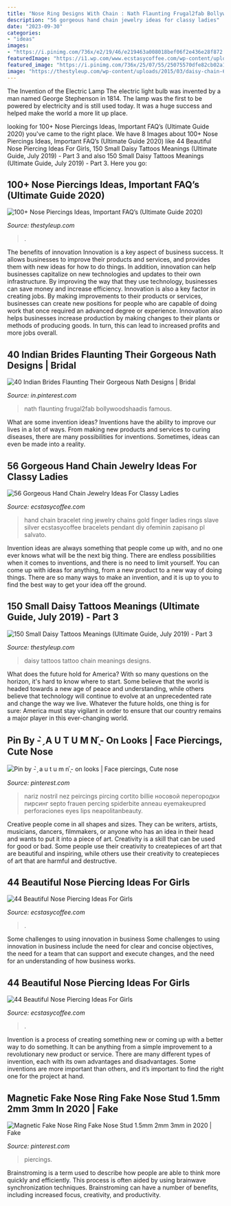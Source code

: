 ```yaml
---
title: "Nose Ring Designs With Chain : Nath Flaunting Frugal2fab Bollywoodshaadis Famous"
description: "56 gorgeous hand chain jewelry ideas for classy ladies"
date: "2023-09-30"
categories:
- "ideas"
images:
- "https://i.pinimg.com/736x/e2/19/46/e219463a008018bef06f2e436e28f872.jpg"
featuredImage: "https://i1.wp.com/www.ecstasycoffee.com/wp-content/uploads/2016/12/Nose-Piercing31.jpg?resize=600%2C896&amp;ssl=1"
featured_image: "https://i.pinimg.com/736x/25/07/55/25075570dfe82cb02a12ab6fa63a3439.jpg"
image: "https://thestyleup.com/wp-content/uploads/2015/03/daisy-chain-600x801.jpg"
---
```



The Invention of the Electric Lamp
The electric light bulb was invented by a man named George Stephenson in 1814. The lamp was the first to be powered by electricity and is still used today. It was a huge success and helped make the world a more lit up place.

	

		
looking for 100+ Nose Piercings Ideas, Important FAQ’s (Ultimate Guide 2020) you've came to the right place. We have 8 Images about 100+ Nose Piercings Ideas, Important FAQ’s (Ultimate Guide 2020) like 44 Beautiful Nose Piercing Ideas For Girls, 150 Small Daisy Tattoos Meanings (Ultimate Guide, July 2019) - Part 3 and also 150 Small Daisy Tattoos Meanings (Ultimate Guide, July 2019) - Part 3. Here you go:
		
    
## 100+ Nose Piercings Ideas, Important FAQ’s (Ultimate Guide 2020)

<img loading=lazy src="https://thestyleup.com/wp-content/uploads/2016/08/Nose-Piercing-designs1.jpg" onerror="this.onerror=null;this.src='https://tse4.mm.bing.net/th?id=OIP.-B-5-Q7JoNFbCqxd9_W67QHaMD&amp;pid=15.1';" alt="100+ Nose Piercings Ideas, Important FAQ’s (Ultimate Guide 2020)">

_Source: thestyleup.com_

>. 

	

The benefits of innovation
Innovation is a key aspect of business success. It allows businesses to improve their products and services, and provides them with new ideas for how to do things. In addition, innovation can help businesses capitalize on new technologies and updates to their own infrastructure. By improving the way that they use technology, businesses can save money and increase efficiency.
Innovation is also a key factor in creating jobs. By making improvements to their products or services, businesses can create new positions for people who are capable of doing work that once required an advanced degree or experience. Innovation also helps businesses increase production by making changes to their plants or methods of producing goods. In turn, this can lead to increased profits and more jobs overall.

    
## 40 Indian Brides Flaunting Their Gorgeous Nath Designs | Bridal

<img loading=lazy src="https://i.pinimg.com/736x/e2/19/46/e219463a008018bef06f2e436e28f872.jpg" onerror="this.onerror=null;this.src='https://tse2.mm.bing.net/th?id=OIP.ov4kGbtuKoGrakf4uxuaWgHaLH&amp;pid=15.1';" alt="40 Indian Brides Flaunting Their Gorgeous Nath Designs | Bridal">

_Source: in.pinterest.com_

>nath flaunting frugal2fab bollywoodshaadis famous. 

	

What are some invention ideas?
Inventions have the ability to improve our lives in a lot of ways. From making new products and services to curing diseases, there are many possibilities for inventions. Sometimes, ideas can even be made into a reality.

    
## 56 Gorgeous Hand Chain Jewelry Ideas For Classy Ladies

<img loading=lazy src="https://www.ecstasycoffee.com/wp-content/uploads/2016/12/Hand-Chain-Jewelry-Ideas26-1.jpg" onerror="this.onerror=null;this.src='https://tse4.mm.bing.net/th?id=OIP.K_ZOkVbDSFXUC6jxP7pH7wHaLH&amp;pid=15.1';" alt="56 Gorgeous Hand Chain Jewelry Ideas For Classy Ladies">

_Source: ecstasycoffee.com_

>hand chain bracelet ring jewelry chains gold finger ladies rings slave silver ecstasycoffee bracelets pendant diy ofeminin zapisano pl salvato. 

	

Invention ideas are always something that people come up with, and no one ever knows what will be the next big thing. There are endless possibilities when it comes to inventions, and there is no need to limit yourself. You can come up with ideas for anything, from a new product to a new way of doing things. There are so many ways to make an invention, and it is up to you to find the best way to get your idea off the ground.

    
## 150 Small Daisy Tattoos Meanings (Ultimate Guide, July 2019) - Part 3

<img loading=lazy src="https://thestyleup.com/wp-content/uploads/2015/03/daisy-chain-600x801.jpg" onerror="this.onerror=null;this.src='https://tse1.mm.bing.net/th?id=OIP.se3vbgxpXsJOqkgoTCvJpgHaJ4&amp;pid=15.1';" alt="150 Small Daisy Tattoos Meanings (Ultimate Guide, July 2019) - Part 3">

_Source: thestyleup.com_

>daisy tattoos tattoo chain meanings designs. 

	

What does the future hold for America? With so many questions on the horizon, it's hard to know where to start. Some believe that the world is headed towards a new age of peace and understanding, while others believe that technology will continue to evolve at an unprecedented rate and change the way we live. Whatever the future holds, one thing is for sure: America must stay vigilant in order to ensure that our country remains a major player in this ever-changing world.

    
## Pin By - ̗̀ A U T U M N ̖́- On Looks | Face Piercings, Cute Nose

<img loading=lazy src="https://i.pinimg.com/736x/b0/bb/00/b0bb00cf373920e91f38174620a3e141.jpg" onerror="this.onerror=null;this.src='https://tse4.mm.bing.net/th?id=OIP.O0ODNsxRPFjT01hhwIrktgHaHa&amp;pid=15.1';" alt="Pin by - ̗̀ a u t u m n ̖́- on looks | Face piercings, Cute nose">

_Source: pinterest.com_

>nariz nostril nez peircings pircing cortito billie носовой перегородки пирсинг septo frauen percing spiderbite anneau eyemakeupred perforaciones eyes lips neapolitanbeauty. 

	

Creative people come in all shapes and sizes. They can be writers, artists, musicians, dancers, filmmakers, or anyone who has an idea in their head and wants to put it into a piece of art. Creativity is a skill that can be used for good or bad. Some people use their creativity to createpieces of art that are beautiful and inspiring, while others use their creativity to createpieces of art that are harmful and destructive.

    
## 44 Beautiful Nose Piercing Ideas For Girls

<img loading=lazy src="https://i1.wp.com/www.ecstasycoffee.com/wp-content/uploads/2016/12/Nose-Piercing31.jpg?resize=600%2C896&amp;ssl=1" onerror="this.onerror=null;this.src='https://tse4.mm.bing.net/th?id=OIP.REvI0ArKdlhmxkd2BhJeBgHaLD&amp;pid=15.1';" alt="44 Beautiful Nose Piercing Ideas For Girls">

_Source: ecstasycoffee.com_

>. 

	

Some challenges to using innovation in business
Some challenges to using innovation in business include the need for clear and concise objectives, the need for a team that can support and execute changes, and the need for an understanding of how business works.

    
## 44 Beautiful Nose Piercing Ideas For Girls

<img loading=lazy src="https://www.ecstasycoffee.com/wp-content/uploads/2016/12/Close-Up-of-two-nose-rings.jpg" onerror="this.onerror=null;this.src='https://tse4.mm.bing.net/th?id=OIP.9t_qo5Dq1j6SHBBQokaFIAHaKS&amp;pid=15.1';" alt="44 Beautiful Nose Piercing Ideas For Girls">

_Source: ecstasycoffee.com_

>. 

	

Invention is a process of creating something new or coming up with a better way to do something. It can be anything from a simple improvement to a revolutionary new product or service. There are many different types of invention, each with its own advantages and disadvantages. Some inventions are more important than others, and it’s important to find the right one for the project at hand.

    
## Magnetic Fake Nose Ring Fake Nose Stud 1.5mm 2mm 3mm In 2020 | Fake

<img loading=lazy src="https://i.pinimg.com/736x/25/07/55/25075570dfe82cb02a12ab6fa63a3439.jpg" onerror="this.onerror=null;this.src='https://tse1.mm.bing.net/th?id=OIP.dLiKnKqNpRN2z_uwHqV_CwHaHa&amp;pid=15.1';" alt="Magnetic Fake Nose Ring Fake Nose Stud 1.5mm 2mm 3mm in 2020 | Fake">

_Source: pinterest.com_

>piercings. 

	

Brainstroming is a term used to describe how people are able to think more quickly and efficiently. This process is often aided by using brainwave synchronization techniques. Brainstroming can have a number of benefits, including increased focus, creativity, and productivity.

